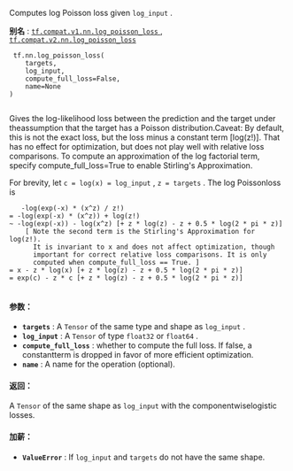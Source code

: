 Computes log Poisson loss given  `log_input` .

**别名** : [ `tf.compat.v1.nn.log_poisson_loss` ](/api_docs/python/tf/nn/log_poisson_loss), [ `tf.compat.v2.nn.log_poisson_loss` ](/api_docs/python/tf/nn/log_poisson_loss)

```
 tf.nn.log_poisson_loss(
    targets,
    log_input,
    compute_full_loss=False,
    name=None
)
 
```

Gives the log-likelihood loss between the prediction and the target under theassumption that the target has a Poisson distribution.Caveat: By default, this is not the exact loss, but the loss minus a  constant term [log(z!)]. That has no effect for optimization, but  does not play well with relative loss comparisons. To compute an  approximation of the log factorial term, specify  compute_full_loss=True to enable Stirling's Approximation.

For brevity, let  `c = log(x) = log_input` ,  `z = targets` .  The log Poissonloss is

```
   -log(exp(-x) * (x^z) / z!)
= -log(exp(-x) * (x^z)) + log(z!)
~ -log(exp(-x)) - log(x^z) [+ z * log(z) - z + 0.5 * log(2 * pi * z)]
    [ Note the second term is the Stirling's Approximation for log(z!).
      It is invariant to x and does not affect optimization, though
      important for correct relative loss comparisons. It is only
      computed when compute_full_loss == True. ]
= x - z * log(x) [+ z * log(z) - z + 0.5 * log(2 * pi * z)]
= exp(c) - z * c [+ z * log(z) - z + 0.5 * log(2 * pi * z)]
 
```

#### 参数：
- **`targets`** : A  `Tensor`  of the same type and shape as  `log_input` .
- **`log_input`** : A  `Tensor`  of type  `float32`  or  `float64` .
- **`compute_full_loss`** : whether to compute the full loss. If false, a constantterm is dropped in favor of more efficient optimization.
- **`name`** : A name for the operation (optional).


#### 返回：
A  `Tensor`  of the same shape as  `log_input`  with the componentwiselogistic losses.

#### 加薪：
- **`ValueError`** : If  `log_input`  and  `targets`  do not have the same shape.
